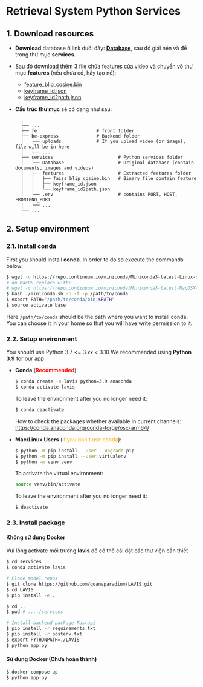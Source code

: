 # Retrieval System Python Services
<style>
r { color: Red }
o { color: Orange }
g { color: Green }
bold { font-weight: bold }
</style>
## 1. Download resources

- **Download** database ở link dưới đây: **[Database](https://drive.google.com/file/d/1cYJObNmvmBe0RHZltgOGL_6X1Gga6v4v/view?usp=drive_link)**, sau đó giải nén và để trong thư mục **services**. 
- Sau đó download thêm 3 file chứa features của video và chuyển vô thư mục **features** (nếu chưa có, hãy tạo nó):
    - [feature_blip_cosine.bin](https://drive.google.com/file/d/1qH22Wrs0gXmgQccxR8tTgOw2eEnXtO8w/view?usp=sharing)
    - [keyframe_id.json](https://drive.google.com/file/d/1K9uVxI7dPIJw44Hf7Gu_TnBa5G2Zqiz5/view?usp=drive_link)
    - [keyframe_id2path.json](https://drive.google.com/file/d/1gxtm7pSLLwK3EhAVkniBD_PQCq-ZUGeV/view?usp=drive_link) 
- **Cấu trúc thư mục** sẽ có dạng như sau:

        .
        ├── ...
        ├── fe                      # front folder
        ├── be-express              # Backend folder
        │   ├── uploads             # If you upload video (or image), file will be in here
        │   ├── ...          
        ├── services                        # Python services folder
        │   ├── Database                    # Original database (contain documents, images and videos)
        │   ├── features                    # Extracted features folder
        │   │   ├── faiss_blip_cosine.bin   # Binary file contain feature
        │   │   ├── keyframe_id.json        
        │   │   └── keyframe_id2path.json       
        │   ├── .env                        # contains PORT, HOST, FRONTEND_PORT
        │   └── ...                    
        └── ...

## 2. Setup environment
### 2.1. Install conda
First you should install **conda**. In order to do so execute the commands below:

```bash
$ wget -c https://repo.continuum.io/miniconda/Miniconda3-latest-Linux-x86_64.sh -O miniconda.sh
# on MacOS replace with:
# wget -c https://repo.continuum.io/miniconda/Miniconda3-latest-MacOSX-x86_64.sh -O miniconda.sh
$ bash ./miniconda.sh -b -f -p /path/to/conda
$ export PATH="/path/to/conda/bin:$PATH"
$ source activate base
```

Here `/path/to/conda` should be the path where you want to install conda. You can choose it in your home so that you will have write permission to it.

### 2.2. Setup environment

You should use Python 3.7 <= 3.xx < 3.10
We recommended using **Python 3.9** for our app
- **Conda** (<r><bold>Recommended</bold></r>): 

    ```bash
    $ conda create -n lavis python=3.9 anaconda
    $ conda activate lavis
    ```
    To leave the environment after you no longer need it: 
    ```bash
    $ conda deactivate
    ```
    How to check the packages whether available in current channels: 
        https://conda.anaconda.org/conda-forge/osx-arm64/
- **Mac/Linux Users** (<o>if you don't use conda</o>):
    ```bash
    $ python -m pip install --user --upgrade pip
    $ python -m pip install --user virtualenv
    $ python -m venv venv
    ```
    To activate the virtual environment:
    ```bash
    source venv/bin/activate
    ```
    To leave the environment after you no longer need it: 
    ```bash
    $ deactivate
    ```
### 2.3. Install package
#### Không sử dụng Docker 
Vui lòng activate môi trường <bold>lavis</bold> để có thể cài đặt các thư viện cần thiết
```bash
$ cd services
$ conda activate lavis

# Clone model repos
$ git clone https://github.com/quanvparadium/LAVIS.git
$ cd LAVIS
$ pip install -e .

$ cd ..
$ pwd # ..../services

# Install backend package Fastapi
$ pip install -r requirements.txt
$ pip install -r postenv.txt
$ export PYTHONPATH=./LAVIS
$ python app.py
```

#### Sử dụng Docker (Chưa hoàn thành)
```bash
$ docker compose up
$ python app.py
```



